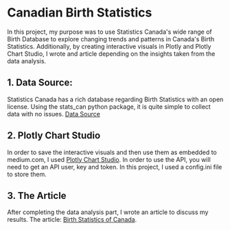 # Canadian Birth Statistics
In this project, my purpose was to use Statistics Canada's wide range of Birth Database to explore changing trends and patterns in Canada's Birth Statistics. Additionally, by creating interactive visuals in Plotly and Plotly Chart Studio, I wrote and article depending on the insights taken from the data analysis.  

## 1. Data Source: 
Statistics Canada has a rich database regarding Birth Statistics with an open license. Using the stats_can python package, it is quite simple to collect data with no issues. [Data Source](https://www150.statcan.gc.ca/n1/daily-quotidien/220928/dq220928d-cansim-eng.htm) 

## 2. Plotly Chart Studio
In order to save the interactive visuals and then use them as embedded to medium.com, I used [Plotly Chart Studio](https://chart-studio.plotly.com/feed/#/). In order to use the API, you will need to get an API user, key and token. In this project, I used a config.ini file to store them. 

## 3. The Article
After completing the data analysis part, I wrote an article to discuss my results. The article: [Birth Statistics of Canada](https://medium.com/@cicek.onurtaylan/birth-statistics-of-canada-5b049122a030).